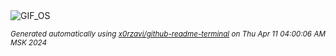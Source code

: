 <div align="justify">
<picture>
    <source media="(prefers-color-scheme: dark)" srcset="https://i.ibb.co/6bXhcnY/output-gif.gif">
    <source media="(prefers-color-scheme: light)" srcset="https://i.ibb.co/6bXhcnY/output-gif.gif">
    <img alt="GIF_OS" src="https://i.ibb.co/6bXhcnY/output-gif.gif">
</picture>

<sub><i>Generated automatically using [x0rzavi/github-readme-terminal](https://github.com/x0rzavi/github-readme-terminal) on Thu Apr 11 04:00:06 AM MSK 2024</i></sub>

</div>

<!-- Image deletion URL: https://ibb.co/CvPdp1B/9889919b49b6f2de771e5629533e9a8b -->